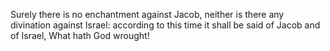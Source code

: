 Surely there is no enchantment against Jacob, neither is there any divination against Israel: according to this time it shall be said of Jacob and of Israel, What hath God wrought!
